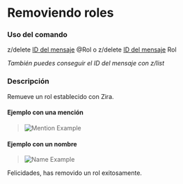 # Removiendo roles

### Uso del comando

z/delete [ID del mensaje](https://support.discordapp.com/hc/en-us/articles/206346498-Where-can-I-find-my-User-Server-Message-ID-) @Rol o z/delete [ID del mensaje](https://support.discordapp.com/hc/en-us/articles/206346498-Where-can-I-find-my-User-Server-Message-ID-) Rol

*También puedes conseguir el ID del mensaje con z/list*

### Descripción

Remueve un rol establecido con Zira.

#### Ejemplo con una mención
>![Mention Example](https://stuff.zira.pw/files/1527365887697.png)

#### Ejemplo con un nombre
>![Name Example](https://stuff.zira.pw/files/1527365899040.png)

Felicidades, has removido un rol exitosamente.
